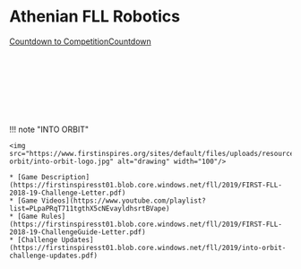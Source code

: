 # Athenian FLL Robotics

<div data-type="countdown" data-id="709391" class="tickcounter" style="width: 100%; position: relative; padding-bottom: 25%"><a href="//www.tickcounter.com/countdown/709391/countdown-to-competition" title="Countdown to Competition">Countdown to Competition</a><a href="//www.tickcounter.com/" title="Countdown">Countdown</a></div><script>(function(d, s, id) { var js, pjs = d.getElementsByTagName(s)[0]; if (d.getElementById(id)) return; js = d.createElement(s); js.id = id; js.src = "//www.tickcounter.com/static/js/loader.js"; pjs.parentNode.insertBefore(js, pjs); }(document, "script", "tickcounter-sdk"));</script>

!!! note "INTO ORBIT"

    <img src="https://www.firstinspires.org/sites/default/files/uploads/resource_library/fll/into-orbit/into-orbit-logo.jpg" alt="drawing" width="100"/>
    
    * [Game Description](https://firstinspiresst01.blob.core.windows.net/fll/2019/FIRST-FLL-2018-19-Challenge-Letter.pdf)
    * [Game Videos](https://www.youtube.com/playlist?list=PLpaPRqT711tgthX5cNEvayldhsrtBVape)
    * [Game Rules](https://firstinspiresst01.blob.core.windows.net/fll/2019/FIRST-FLL-2018-19-ChallengeGuide-Letter.pdf)
    * [Challenge Updates](https://firstinspiresst01.blob.core.windows.net/fll/2019/into-orbit-challenge-updates.pdf)